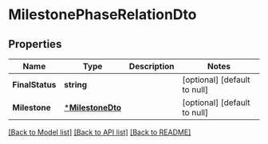 # MilestonePhaseRelationDto

## Properties
Name | Type | Description | Notes
------------ | ------------- | ------------- | -------------
**FinalStatus** | **string** |  | [optional] [default to null]
**Milestone** | [***MilestoneDto**](MilestoneDto.md) |  | [optional] [default to null]

[[Back to Model list]](../README.md#documentation-for-models) [[Back to API list]](../README.md#documentation-for-api-endpoints) [[Back to README]](../README.md)


